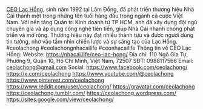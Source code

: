 <a href="https://nhacai.life/ceo-lac-hong/">CEO Lạc Hồng</a>, sinh năm 1992 tại Lâm Đồng, đã phát triển thương hiệu Nhà Cái thành một trong những tên tuổi hàng đầu trong ngành cá cược Việt Nam. Với nền tảng Quản trị Kinh doanh từ TP.HCM, anh đã xây dựng đội ngũ chuyên gia và áp dụng công nghệ tiên tiến, giúp Nhà Cái nhanh chóng phát triển và mở rộng. Thương hiệu này đạt nhiều thành tựu và được người dùng tin tưởng, nhờ vào tầm nhìn chiến lược và sự sáng tạo của Lạc Hồng. #ceolachong #ceolachongnhacailife #ceonhacailife 
Thông tin về CEO Lạc Hồng:
Website: <a href="https://nhacai.life/ceo-lac-hong/">https://nhacai.life/ceo-lac-hong/</a>
Địa chỉ: 110 Ngô Gia Tự, Phường 9, Quận 10, Hồ Chí Minh, Việt Nam, 72507
SĐT: 0988117566
Email: ceolachong@gmail.com
Social:
<a href="https://www.facebook.com/ceolachong/">https://www.facebook.com/ceolachong/</a>
<a href="https://x.com/ceolachong">https://x.com/ceolachong</a>
<a href="https://www.youtube.com/@ceolachong">https://www.youtube.com/@ceolachong</a>
<a href="https://www.pinterest.com/ceolachong">https://www.pinterest.com/ceolachong</a>
<a href="https://www.reddit.com/user/ceolachong/">https://www.reddit.com/user/ceolachong/</a>
<a href="https://gravatar.com/ceolachong">https://gravatar.com/ceolachong</a>
<a href="https://ceolachong.tumblr.com/">https://ceolachong.tumblr.com/</a>
<a href="https://ceolachong.wordpress.com/">https://ceolachong.wordpress.com/</a>
<a href="https://sites.google.com/view/ceolachong/">https://sites.google.com/view/ceolachong/</a>